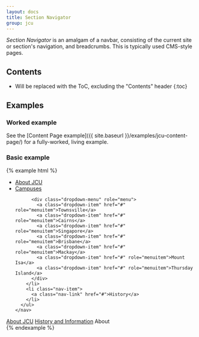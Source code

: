 ```yaml
---
layout: docs
title: Section Navigator
group: jcu
---
```


*Section Navigator* is an amalgam of a navbar, consisting of the current
site or section's navigation, and breadcrumbs.  This is typically used
CMS-style pages.

## Contents

* Will be replaced with the ToC, excluding the "Contents" header
{:toc}

## Examples

### Worked example

See the [Content Page example]({{ site.baseurl }}/examples/jcu-content-page/)
for a fully-worked, living example.

### Basic example

<style type="text/css">
.jcu-section-navigator {
  margin-top: 0;
}
</style>

{% example html %}
<div class="jcu-section-navigator">
  <div class="container-fluid hidden-print">
    <nav class="navbar navbar-dark bg-inverse">
      <ul class="nav navbar-nav">
        <li class="nav-item active">
          <a class="nav-link" href="#">About JCU</a>
        </li>
        <li class="nav-item dropdown dropdown--open-on-hover">
          <a class="nav-link dropdown-toggle" data-toggle="dropdown" href="#" role="button" aria-haspopup="true" aria-expanded="false">Campuses</a>

          <div class="dropdown-menu" role="menu">
            <a class="dropdown-item" href="#" role="menuitem">Townsville</a>
            <a class="dropdown-item" href="#" role="menuitem">Cairns</a>
            <a class="dropdown-item" href="#" role="menuitem">Singapore</a>
            <a class="dropdown-item" href="#" role="menuitem">Brisbane</a>
            <a class="dropdown-item" href="#" role="menuitem">Mackay</a>
            <a class="dropdown-item" href="#" role="menuitem">Mount Isa</a>
            <a class="dropdown-item" href="#" role="menuitem">Thursday Island</a>
          </div>
        </li>
        <li class="nav-item">
          <a class="nav-link" href="#">History</a>
        </li>
      </ul>
    </nav>
  </div>
  <div class="container-fluid jcu-section-navigator__breadcrumb">
    <nav class="breadcrumb" aria-label="Breadcrumbs">
      <a class="breadcrumb-item" href="#">About JCU</a>
      <a class="breadcrumb-item" href="#">History and Information</a>
      <span class="breadcrumb-item active">About</span>
    </nav>
  </div>
</div>
{% endexample %}
